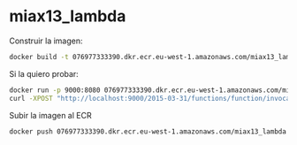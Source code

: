 # miax13_lambda

Construir la imagen:
```bash
docker build -t 076977333390.dkr.ecr.eu-west-1.amazonaws.com/miax13_lambda .
```

Si la quiero probar:
```bash
docker run -p 9000:8080 076977333390.dkr.ecr.eu-west-1.amazonaws.com/miax13_lambda
curl -XPOST "http://localhost:9000/2015-03-31/functions/function/invocations" -d '{}'
```

Subir la imagen al ECR
```bash
docker push 076977333390.dkr.ecr.eu-west-1.amazonaws.com/miax13_lambda
```